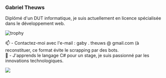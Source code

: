 ### Gabriel Theuws
Diplômé d'un DUT informatique, je suis actuellement en licence spécialisée dans le développement web.

![trophy](https://github-profile-trophy.vercel.app/?username=amiralgaby&theme=darkhub&row=1)
<div>
  <p>
    📫 - Contactez-moi avec l'e-mail : gaby . theuws @ gmail.com (à reconstituer, ce format évite le scrapping par des bots.
    </br>
    🌱 - J'apprends le langage C# pour un stage, je suis passionné par les innovations technologiques.
  </p>
  <img src="https://github-readme-stats.vercel.app/api/top-langs/?username=amiralgaby&layout=compact&hide=jupyter notebook" />
</div>

